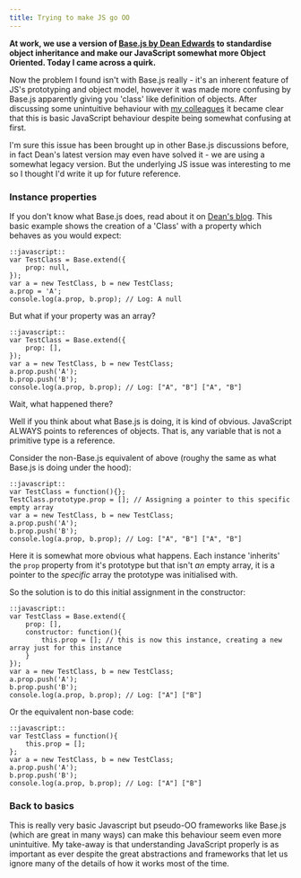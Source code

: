 ```yaml
---
title: Trying to make JS go OO
---
```


**At work, we use a version of [Base.js by Dean Edwards](http://dean.edwards.name/weblog/2006/03/base/) to standardise object inheritance and make our JavaScript somewhat more Object Oriented. Today I came across a quirk.**

Now the problem I found isn't with Base.js really - it's an inherent feature of JS's prototyping and object model, however it was made more confusing by Base.js apparently giving you 'class' like definition of objects. After discussing some unintuitive behaviour with [my colleagues](http://dt.deviantart.com) it became clear that this is basic JavaScript behaviour despite being somewhat confusing at first. 

I'm sure this issue has been brought up in other Base.js discussions before, in fact Dean's latest version may even have solved it - we are using a somewhat legacy version. But the underlying JS issue was interesting to me so I thought I'd write it up for future reference.

### Instance properties

If you don't know what Base.js does, read about it on [Dean's blog](http://dean.edwards.name/weblog/2006/03/base/). This basic example shows the creation of a 'Class' with a property which behaves as you would expect:

	::javascript::
	var TestClass = Base.extend({
		prop: null,
	});
	var a = new TestClass, b = new TestClass;
	a.prop = 'A';
	console.log(a.prop, b.prop); // Log: A null

But what if your property was an array?

	::javascript::
	var TestClass = Base.extend({
		prop: [],
	});
	var a = new TestClass, b = new TestClass;
	a.prop.push('A');
	b.prop.push('B');
	console.log(a.prop, b.prop); // Log: ["A", "B"] ["A", "B"]

Wait, what happened there?

Well if you think about what Base.js is doing, it is kind of obvious. JavaScript ALWAYS points to references of objects. That is, any variable that is not a primitive type is a reference.

Consider the non-Base.js equivalent of above (roughy the same as what Base.js is doing under the hood):

	::javascript::
	var TestClass = function(){};
	TestClass.prototype.prop = []; // Assigning a pointer to this specific empty array
	var a = new TestClass, b = new TestClass;
	a.prop.push('A');
	b.prop.push('B');
	console.log(a.prop, b.prop); // Log: ["A", "B"] ["A", "B"]

Here it is somewhat more obvious what happens. Each instance 'inherits' the `prop` property from it's prototype but that isn't *an* empty array, it is a pointer to the *specific* array the prototype was initialised with.

So the solution is to do this initial assignment in the constructor:

	::javascript::
	var TestClass = Base.extend({
		prop: [],
		constructor: function(){
			this.prop = []; // this is now this instance, creating a new array just for this instance
		}
	});
	var a = new TestClass, b = new TestClass;
	a.prop.push('A');
	b.prop.push('B');
	console.log(a.prop, b.prop); // Log: ["A"] ["B"]
	
Or the equivalent non-base code:

	::javascript::
	var TestClass = function(){
		this.prop = [];
	};
	var a = new TestClass, b = new TestClass;
	a.prop.push('A');
	b.prop.push('B');
	console.log(a.prop, b.prop); // Log: ["A"] ["B"]
	
### Back to basics

This is really very basic Javascript but pseudo-OO frameworks like Base.js (which are great in many ways) can make this behaviour seem even more unintuitive. My take-away is that understanding JavaScript properly is as important as ever despite the great abstractions and frameworks that let us ignore many of the details of how it works most of the time.
